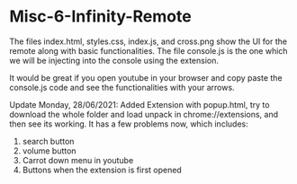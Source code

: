 # Misc-6-Infinity-Remote

The files index.html, styles.css, index.js, and cross.png show the UI for the remote along with basic functionalities.
The file console.js is the one which we will be injecting into the console using the extension.

It would be great if you open youtube in your browser and copy paste the console.js code and see the functionalities with your arrows.


Update Monday, 28/06/2021:
Added Extension with popup.html, try to download the whole folder and load unpack in chrome://extensions, and then see its working.
It has a few problems now, which includes:
1. search button
2. volume button
3. Carrot down menu in youtube
4. Buttons when the extension is first opened
